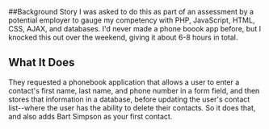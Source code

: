 ##Background Story
I was asked to do this as part of an assessment by a potential employer to gauge my competency with PHP, JavaScript, HTML, CSS, AJAX, and databases. I'd never made a phone boook app before, but I knocked this out over the weekend, giving it about 6-8 hours in total.

## What It Does
They requested a phonebook application that allows a user to enter a contact's first name, last name, and phone number in a form field, and then stores that information in a database, before updating the user's contact list--where the user has the ability to delete their contacts. So it does that, and also adds Bart Simpson as your first contact.